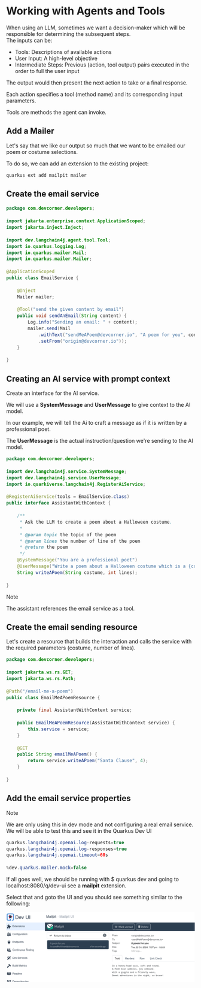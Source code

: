 # Working with Agents and Tools

When using an LLM, sometimes we want a decision-maker which will be responsible for determining the subsequent steps.  
The inputs can be:

- Tools: Descriptions of available actions
- User Input: A high-level objective
- Intermediate Steps: Previous (action, tool output) pairs executed in the order to full the user input

The output would then present the next action to take or a final response.

Each action specifies a tool (method name) and its corresponding input parameters.

Tools are methods the agent can invoke.

## Add a Mailer

Let's say that we like our output so much that we want to be emailed our poem or costume selections.

To do so, we can add an extension to the existing project:

````Java
quarkus ext add mailpit mailer
````

## Create the email service

````Java
package com.devcorner.developers;

import jakarta.enterprise.context.ApplicationScoped;
import jakarta.inject.Inject;

import dev.langchain4j.agent.tool.Tool;
import io.quarkus.logging.Log;
import io.quarkus.mailer.Mail;
import io.quarkus.mailer.Mailer;

@ApplicationScoped
public class EmailService {

    @Inject
    Mailer mailer;

    @Tool("send the given content by email")
    public void sendAnEmail(String content) {
        Log.info("Sending an email: " + content);
        mailer.send(Mail
            .withText("sendMeAPoem@devcorner.io", "A poem for you", content)
            .setFrom("origin@devcorner.io"));
    }

}
````

## Creating an AI service with prompt context

Create an interface for the AI service.

We will use a **SystemMessage** and **UserMessage** to give context to the AI model.

In our example, we will tell the Ai to craft a message as if it is written by a professional poet.

The **UserMessage** is the actual instruction/question we're sending to the AI model.

````Java
package com.devcorner.developers;

import dev.langchain4j.service.SystemMessage;
import dev.langchain4j.service.UserMessage;
import io.quarkiverse.langchain4j.RegisterAiService;

@RegisterAiService(tools = EmailService.class)
public interface AssistantWithContext {

    /**
     * Ask the LLM to create a poem about a Halloween costume.
     *
     * @param topic the topic of the poem
     * @param lines the number of line of the poem
     * @return the poem
     */
    @SystemMessage("You are a professional poet")
    @UserMessage("Write a poem about a Halloween costume which is a {costume}. The poem should be {lines} lines long. Then send this poem by email.")
    String writeAPoem(String costume, int lines);

}
````

> [!NOTE]
> The assistant references the email service as a tool.

## Create the email sending resource

Let's create a resource that builds the interaction and calls the service with the required parameters (costume, number of lines).

````Java
package com.devcorner.developers;

import jakarta.ws.rs.GET;
import jakarta.ws.rs.Path;

@Path("/email-me-a-poem")
public class EmailMeAPoemResource {

    private final AssistantWithContext service;

    public EmailMeAPoemResource(AssistantWithContext service) {
        this.service = service;
    }

    @GET
    public String emailMeAPoem() {
        return service.writeAPoem("Santa Clause", 4);
    }

}
````

## Add the email service properties

> [!NOTE]
> We are only using this in dev mode and not configuring a real email service.
> We will be able to test this and see it in the Quarkus Dev UI

````Java
quarkus.langchain4j.openai.log-requests=true
quarkus.langchain4j.openai.log-responses=true
quarkus.langchain4j.openai.timeout=60s

%dev.quarkus.mailer.mock=false
````

If all goes well, we should be running with $ quarkus dev and going to localhost:8080/q/dev-ui see a **mailpit** extension.

Select that and goto the UI and you should see something similar to the following:

![06-halloween-mail-me-a-poem](../images/06-halloween-mail-me-a-poem.png)


